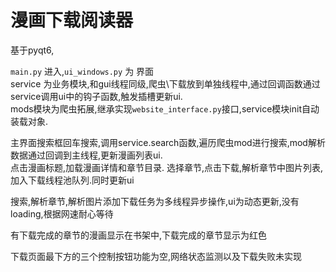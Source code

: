 # 漫画下载阅读器

基于pyqt6,

`main.py` 进入,`ui_windows.py` 为 界面  
service 为业务模块,和gui线程同级,爬虫\下载放到单独线程中,通过回调函数通过service调用ui中的钩子函数,触发插槽更新ui.  
mods模块为爬虫拓展,继承实现`website_interface.py`接口,service模块init自动装载对象.

主界面搜索框回车搜索,调用service.search函数,遍历爬虫mod进行搜索,mod解析数据通过回调到主线程,更新漫画列表ui.  
点击漫画标题,加载漫画详情和章节目录.
选择章节,点击下载,解析章节中图片列表,加入下载线程池队列.同时更新ui

搜索,解析章节,解析图片添加下载任务为多线程异步操作,ui为动态更新,没有loading,根据网速耐心等待

有下载完成的章节的漫画显示在书架中,下载完成的章节显示为红色

下载页面最下方的三个控制按钮功能为空,网络状态监测以及下载失败未实现







